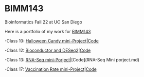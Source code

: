 # BIMM143
Bioinformatics Fall 22 at UC San Diego

Here is a portfolio of my work for [BIMM143](https://bioboot.github.io/bimm143_F22/)

-Class 10:  [Halloween Candy mini-Project](HalloweenMiniProject_Final.pdf)|[Code](HalloweenMiniproject.md)

-Class 12: [Bioconductor and DESeq2]()|[Code]()

-Class 13: [RNA-Seq mini-Porject](RNA-Seq-Mini-project.pdf)|[Code](RNA-Seq Mini porject.md)

-Class 17:  [Vaccination Rate mini-Project](Covid-19-Vax-rate.pdf)|[Code](Covid-19-Vax-rate.md)

